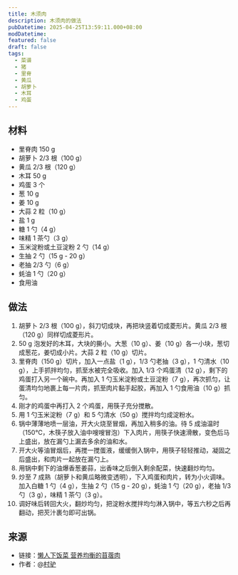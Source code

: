 ```yaml
---
title: 木须肉
description: 木须肉的做法
pubDatetime: 2025-04-25T13:59:11.000+08:00
modDatetime: 
featured: false
draft: false
tags:
  - 菜谱
  - 猪
  - 里脊
  - 黄瓜
  - 胡萝卜
  - 木耳
  - 鸡蛋
---
```


## 材料

* 里脊肉 150 g
* 胡萝卜 2/3 根（100 g）
* 黄瓜 2/3 根（120 g）
* 木耳 50 g
* 鸡蛋 3 个
* 葱 10 g
* 姜 10 g
* 大蒜  2 粒（10 g）
* 盐 1 g
* 糖 1 勺（4 g）
* 味精  1 茶勺（3 g）
* 玉米淀粉或土豆淀粉 2 勺（14 g）
* 生抽 2 勺（15 g - 20 g）
* 老抽 2/3 勺（6 g）
* 蚝油 1 勺（20 g）
* 食用油

## 做法

1. 胡萝卜 2/3 根（100 g），斜刀切成块，再把块竖着切成菱形片。黄瓜 2/3 根（120 g）同样切成菱形片。
2. 50 g 泡发好的木耳，大块的撕小。大葱（10 g）、姜（10 g）各一小块，葱切成葱花，姜切成小片。大蒜 2 粒（10 g）切片。
3. 里脊肉（150 g）切片，加入一点盐（1 g），1/3 勺老抽（3 g），1 勺清水（10 g），上手抓拌均匀，抓至水被完全吸收。加入 1/3 个鸡蛋清（12 g），剩下的鸡蛋打入另一个碗中。再加入 1 勺玉米淀粉或土豆淀粉（7 g），再次抓匀，让蛋清均匀地裹上每一片肉，抓至肉片黏手起胶，再加入 1 勺食用油（10 g）抓匀。
4. 刚才的鸡蛋中再打入 2 个鸡蛋，用筷子充分搅散。
5. 用 1 勺玉米淀粉（7 g）和 5 勺清水（50 g）搅拌均匀成淀粉水。
6. 锅中薄薄地喷一层油，开大火烧至冒烟，再加入稍多的油。待 5 成油温时（150℃，木筷子放入油中嗖嗖冒泡）下入肉片，用筷子快速滑散，变色后马上盛出，放在漏勺上漏去多余的油和水。
7. 开大火等油冒烟后，再搅一搅蛋液，缓缓倒入锅中，用筷子轻轻推动，凝固之后盛出，和肉片一起放在漏勺上。
8. 用锅中剩下的油爆香葱姜蒜，出香味之后倒入剩余配菜，快速翻炒均匀。
9. 炒至 7 成熟（胡萝卜和黄瓜略微变透明），下入鸡蛋和肉片，转为小火调味。加入白糖 1 勺（4 g），生抽 2 勺（15 g - 20 g），蚝油 1 勺（20 g），老抽 1/3 勺（3 g），味精 1 茶勺（3 g）。
10. 调好味后转回大火，翻炒均匀，把淀粉水搅拌均匀淋入锅中，等五六秒之后再翻动，把芡汁裹匀即可出锅。

## 来源

* 链接：[懒人下饭菜 营养均衡的苜蓿肉](https://www.bilibili.com/video/BV1sDQyYMEzG/)
* 作者：@[村驴](https://space.bilibili.com/417298480)
